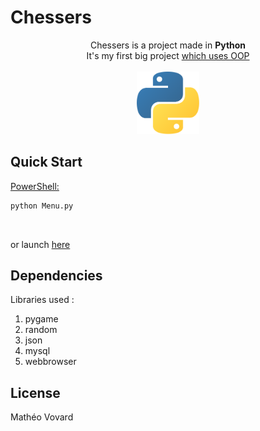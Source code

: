 # Chessers
<center>
Chessers is a project made in <b>Python</b></br>
It's my first big project <u>which uses OOP</u>
</br>
</br>
<img src="python-logo.png" alt="logo Python" width="100" height="100"></center>

## Quick Start
<u>PowerShell:</u></br>
```sh
python Menu.py
```

</br>

or launch [here](Launcher.bat)

## Dependencies
Libraries used :
1. pygame
2. random
3. json
3. mysql
5. webbrowser

## License
Mathéo Vovard